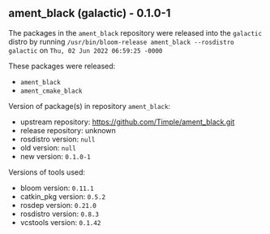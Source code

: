 ## ament_black (galactic) - 0.1.0-1

The packages in the `ament_black` repository were released into the `galactic` distro by running `/usr/bin/bloom-release ament_black --rosdistro galactic` on `Thu, 02 Jun 2022 06:59:25 -0000`

These packages were released:
- `ament_black`
- `ament_cmake_black`

Version of package(s) in repository `ament_black`:

- upstream repository: https://github.com/Timple/ament_black.git
- release repository: unknown
- rosdistro version: `null`
- old version: `null`
- new version: `0.1.0-1`

Versions of tools used:

- bloom version: `0.11.1`
- catkin_pkg version: `0.5.2`
- rosdep version: `0.21.0`
- rosdistro version: `0.8.3`
- vcstools version: `0.1.42`


